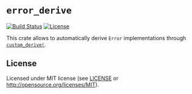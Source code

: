 # `error_derive`

[![Build Status](https://img.shields.io/travis/Xion/rust-error-derive.svg)](https://travis-ci.org/Xion/rust-error-derive)
[![License](https://img.shields.io/github/license/Xion/rust-error-derive.svg)](https://github.com/Xion/rust-error-derive/blob/master/LICENSE)

This crate allows to automatically derive `Error` implementations
through [`custom_derive!`](https://crates.io/crates/custom_derive).

## License

Licensed under MIT license (see [LICENSE](LICENSE) or <http://opensource.org/licenses/MIT>).

